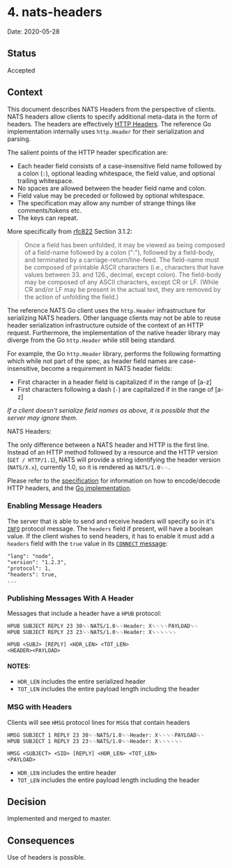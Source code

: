 # 4. nats-headers

Date: 2020-05-28

## Status

Accepted

## Context

This document describes NATS Headers from the perspective of clients. NATS headers allow clients to specify additional meta-data in the form of headers. The headers are effectively [HTTP Headers](https://tools.ietf.org/html/rfc7230#section-3.2). The reference Go implementation internally uses `http.Header` for their serialization and parsing.

The salient points of the HTTP header specification are:

- Each header field consists of a case-insensitive field name followed by a colon (`:`), optional leading whitespace, the field value, and optional trailing whitespace.
- No spaces are allowed between the header field name and colon.
- Field value may be preceded or followed by optional whitespace.
- The specification may allow any number of strange things like comments/tokens etc.
- The keys can repeat.

More specifically from [rfc822](https://www.ietf.org/rfc/rfc822.txt) Section 3.1.2:
> Once a field has been unfolded, it may be viewed as being composed of a field-name followed by a colon (":"), followed by a field-body, and  terminated  by  a  carriage-return/line-feed.
> The  field-name must be composed of printable ASCII characters (i.e., characters that  have  values  between  33.  and  126., decimal, except colon).  The field-body may be composed of any ASCII characters, except CR or LF.  (While CR and/or LF may be present  in the actual text, they are removed by the action of unfolding the field.)

The reference NATS Go client uses the `http.Header` infrastructure for serializing NATS headers. Other language clients may not be able to reuse header serialization infrastructure outside of the context of an HTTP request. Furthermore, the implementation of the native header library may diverge from the Go `http.Header` while still being standard.

For example, the Go `http.Header` library, performs the following formatting which while not part of the spec, as header field names are case-insensitive, become a requirement in NATS header fields:
- First character in a header field is capitalized if in the range of [a-z]
- First characters following a dash (`-`) are capitalized if in the range of [a-z]

_If a client doesn't serialize field names as above, it is possible that the server may ignore them._

NATS Headers:

The only difference between a NATS header and HTTP is the first line. Instead of an HTTP method followed by a resource and the HTTP version (`GET / HTTP/1.1`), NATS will provide a string identifying the header version (`NATS/X.x`), currently 1.0, so it is rendered as `NATS/1.0␍␊`.

Please refer to the [specification](https://tools.ietf.org/html/rfc7230#section-3.2) for information on how to encode/decode HTTP headers, and the [Go implementation](https://golang.org/src/net/http/header.go).


### Enabling Message Headers

The server that is able to send and receive headers will specify so in it's [`INFO`](https://docs.nats.io/nats-protocol/nats-protocol#info) protocol message. The `headers` field if present, will have a boolean value. If the client wishes to send headers, it has to enable it must add a `headers` field with the `true` value in its [`CONNECT` message](https://docs.nats.io/nats-protocol/nats-protocol#connect):

```
"lang": "node",
"version": "1.2.3",
"protocol": 1,
"headers": true,
...
```

### Publishing Messages With A Header


Messages that include a header have a `HPUB` protocol:

```
HPUB SUBJECT REPLY 23 30␍␊NATS/1.0␍␊Header: X␍␊␍␊PAYLOAD␍␊
HPUB SUBJECT REPLY 23 23␍␊NATS/1.0␍␊Header: X␍␊␍␊␍␊

HPUB <SUBJ> [REPLY] <HDR_LEN> <TOT_LEN>
<HEADER><PAYLOAD>

```

#### NOTES:

- `HDR_LEN` includes the entire serialized header
- `TOT_LEN` includes the entire payload length including the header

### MSG with Headers

Clients will see `HMSG` protocol lines for `MSG`s that contain headers

```
HMSG SUBJECT 1 REPLY 23 30␍␊NATS/1.0␍␊Header: X␍␊␍␊PAYLOAD␍␊
HPUB SUBJECT 1 REPLY 23 23␍␊NATS/1.0␍␊Header: X␍␊␍␊␍␊

HMSG <SUBJECT> <SID> [REPLY] <HDR_LEN> <TOT_LEN>
<PAYLOAD>
```

- `HDR_LEN` includes the entire header
- `TOT_LEN` includes the entire payload length including the header


## Decision

Implemented and merged to master.

## Consequences

Use of headers is possible.
